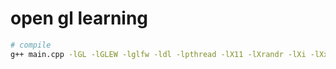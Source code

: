 # open gl learning

```bash
# compile
g++ main.cpp -lGL -lGLEW -lglfw -ldl -lpthread -lX11 -lXrandr -lXi -lXxf86vm -lXinerama -lXcursor
```







